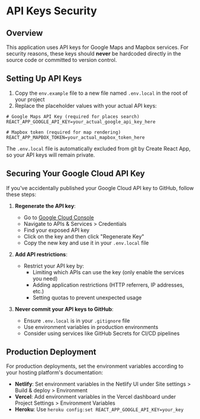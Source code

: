 # API Keys Security

## Overview

This application uses API keys for Google Maps and Mapbox services. For security reasons, these keys should **never** be hardcoded directly in the source code or committed to version control.

## Setting Up API Keys

1. Copy the `env.example` file to a new file named `.env.local` in the root of your project
2. Replace the placeholder values with your actual API keys:

```
# Google Maps API Key (required for places search)
REACT_APP_GOOGLE_API_KEY=your_actual_google_api_key_here

# Mapbox token (required for map rendering)
REACT_APP_MAPBOX_TOKEN=your_actual_mapbox_token_here
```

The `.env.local` file is automatically excluded from git by Create React App, so your API keys will remain private.

## Securing Your Google Cloud API Key

If you've accidentally published your Google Cloud API key to GitHub, follow these steps:

1. **Regenerate the API key**:
   - Go to [Google Cloud Console](https://console.cloud.google.com/)
   - Navigate to APIs & Services > Credentials
   - Find your exposed API key
   - Click on the key and then click "Regenerate Key" 
   - Copy the new key and use it in your `.env.local` file

2. **Add API restrictions**:
   - Restrict your API key by:
     - Limiting which APIs can use the key (only enable the services you need)
     - Adding application restrictions (HTTP referrers, IP addresses, etc.)
     - Setting quotas to prevent unexpected usage

3. **Never commit your API keys to GitHub**:
   - Ensure `.env.local` is in your `.gitignore` file
   - Use environment variables in production environments
   - Consider using services like GitHub Secrets for CI/CD pipelines

## Production Deployment

For production deployments, set the environment variables according to your hosting platform's documentation:

- **Netlify**: Set environment variables in the Netlify UI under Site settings > Build & deploy > Environment
- **Vercel**: Add environment variables in the Vercel dashboard under Project Settings > Environment Variables
- **Heroku**: Use `heroku config:set REACT_APP_GOOGLE_API_KEY=your_key` 
